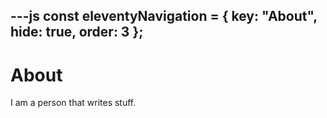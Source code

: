 ---js
const eleventyNavigation = {
	key: "About",
	hide: true,
	order: 3
};
---
# About

I am a person that writes stuff.
